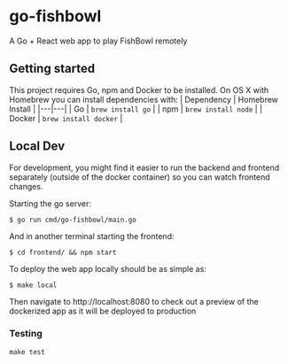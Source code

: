 # go-fishbowl

A Go + React web app to play FishBowl remotely

## Getting started

This project requires Go, npm and Docker to be installed. On OS X with Homebrew you can install dependencies with:
| Dependency | Homebrew Install |
|---|---|
| Go | `brew install go` |
| npm | `brew install node` |
| Docker | `brew install docker` | 


## Local Dev
For development, you might find it easier to run the backend and frontend separately (outside of the docker container) so you can watch frontend changes. 

Starting the go server:
```console
$ go run cmd/go-fishbowl/main.go
```
And in another terminal starting the frontend:
```console
$ cd frontend/ && npm start
```

To deploy the web app locally should be as simple as:
```console
$ make local
```
Then navigate to http://localhost:8080 to check out a preview of the dockerized app as it will be deployed to production

### Testing

``make test``
